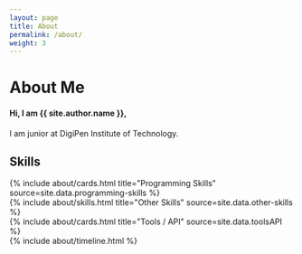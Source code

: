 ```yaml
---
layout: page
title: About
permalink: /about/
weight: 3
---
```


# **About Me**

<h4>Hi, I am <strong>{{ site.author.name }},</strong></h4>
<p></p>
I am junior at DigiPen Institute of Technology.

<h2 class="mb-3">Skills</h2>
<div class="row">
<div class="col-md-6">
{% include about/cards.html title="Programming Skills" source=site.data.programming-skills %}
</div>
<div class="col-md-6">
{% include about/skills.html title="Other Skills" source=site.data.other-skills %}
</div>
<div class="w-100"></div>
<div class="col mt-4">
{% include about/cards.html title="Tools / API" source=site.data.toolsAPI %}
</div>
</div>

<div class="row">
{% include about/timeline.html %}
</div>